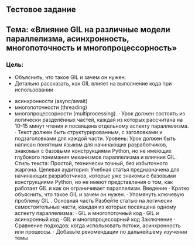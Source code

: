 ## Тестовое задание
## Тема: «Влияние GIL на различные модели параллелизма, асинхронность, многопоточность и многопроцессорность»

### Цель:
- Объяснить, что такое GIL и зачем он нужен.
- Детально  рассказать, как GIL влияет на выполнение кода при использовании
* асинхронности (async/await)
* многопоточности (threading)
* многопроцессорности (multiprocessing).
·
Урок должен состоять из логически разделённых частей, каждая из которых рассчитана на
10–15 минут чтения и посвящена отдельному аспекту параллелизма.
·
Текст должен быть структурированным, с заголовками и подзаголовками для каждой
части.
Уровень: Урок должен быть написан понятным языком для начинающих разработчиков, знакомых
с базовыми конструкциями Python, но не имеющих глубокого понимания механизмов
параллелизма и влияния GIL.
Стиль текста: Простой, технически точный, без избыточного жаргона.
Целевая аудитория: Учебная статья предназначена для начинающих разработчиков, которые уже
знакомы с базовыми конструкциями Python, но не имеют представления о том, как работает GIL и
как он ограничивает параллелизм.
Введение
·
Кратко объяснить, что такое GIL и зачем он нужен.
·
Упомянуть ключевую проблему GIL .
Основная часть
Разбейте статью на логически самостоятельные части, каждая из которых посвящена одному
аспекту параллелизма:
·
GIL и многопоточный код
·
GIL и асинхронный код
·
GIL и многопроцессорный код
Заключение
·
Сравнение подходов: когда использовать потоки, асинхронность или процессы.
·
Добавьте рекомендации по дальнейшему изучении темы

